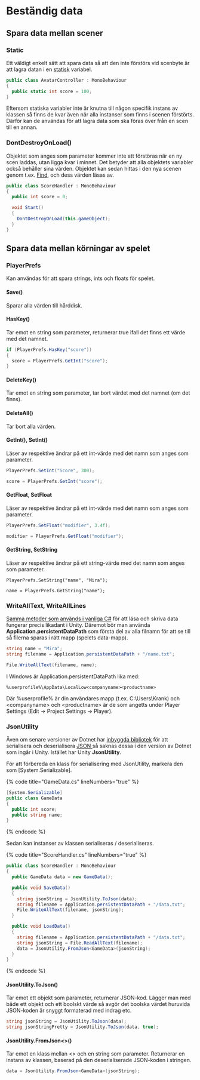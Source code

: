 # Beständig data

## Spara data mellan scener

### Static

Ett väldigt enkelt sätt att spara data så att den inte förstörs vid scenbyte är att lagra datan i en [statisk](http://localhost:5000/s/-MHmNgpRz-b16wpwGwZI-887967055/klasser-och-objektorientering/static) variabel.

```csharp
public class AvatarController : MonoBehaviour
{
  public static int score = 100;
}
```

Eftersom statiska variabler inte är knutna till någon specifik instans av klassen så finns de kvar även när alla instanser som finns i scenen förstörts. Därför kan de användas för att lagra data som ska föras över från en scen till en annan.

### DontDestroyOnLoad()

Objektet som anges som parameter kommer inte att förstöras när en ny scen laddas, utan ligga kvar i minnet. Det betyder att alla objektets variabler också behåller sina värden. Objektet kan sedan hittas i den nya scenen genom t.ex. [Find](hitta-spelobjekt.md#find), och dess värden läsas av.

```csharp
public class ScoreHandler : MonoBehaviour
{
  public int score = 0;

  void Start()
  {
    DontDestroyOnLoad(this.gameObject);
  }
}
```

## Spara data mellan körningar av spelet

### PlayerPrefs

Kan användas för att spara strings, ints och floats för spelet.

#### Save()

Sparar alla värden till hårddisk.

#### HasKey()

Tar emot en string som parameter, returnerar true ifall det finns ett värde med det namnet.

```csharp
if (PlayerPrefs.HasKey("score"))
{
  score = PlayerPrefs.GetInt("score");
}
```

#### DeleteKey()

Tar emot en string som parameter, tar bort värdet med det namnet (om det finns).

#### DeleteAll()

Tar bort alla värden.

#### GetInt(), SetInt()

Läser av respektive ändrar på ett int-värde med det namn som anges som parameter.

```csharp
PlayerPrefs.SetInt("Score", 300);

score = PlayerPrefs.GetInt("score");
```

#### GetFloat, SetFloat

Läser av respektive ändrar på ett int-värde med det namn som anges som parameter.

```csharp
PlayerPrefs.SetFloat("modifier", 3.4f);

modifier = PlayerPrefs.GetFloat("modifier");
```

#### GetString, SetString

Läser av respektive ändrar på ett string-värde med det namn som anges som parameter.

```
PlayerPrefs.SetString("name", "Mira");

name = PlayerPrefs.GetString("name");
```

### WriteAllText, WriteAllLines

[Samma metoder som används i vanliga C#](http://localhost:5000/s/-MHmNgpRz-b16wpwGwZI-887967055/filhantering/laesa-och-skriva) för att läsa och skriva data fungerar precis likadant i Unity. Däremot bör man använda **Application.persistentDataPath** som första del av alla filnamn för att se till så filerna sparas i rätt mapp (spelets data-mapp).

```csharp
string name = "Mira";
string filename = Application.persistentDataPath + "/name.txt";

File.WriteAllText(filename, name);
```

I Windows är Application.persistentDataPath lika med:

```
%userprofile%\AppData\LocalLow<companyname><productname>
```

Där %userprofile% är din användares mapp (t.ex. C:\Users\Krank) och \<companyname> och \<productname> är de som angetts under Player Settings (Edit → Project Settings → Player).

### JsonUtility

Även om senare versioner av Dotnet har [inbyggda bibliotek](http://localhost:5000/s/-MHmNgpRz-b16wpwGwZI-887967055/filhantering/serialisering-.../json-serialisering) för att serialisera och deserialisera [JSON ](http://localhost:5000/s/-MHmNgpRz-b16wpwGwZI-887967055/filhantering/filformat/json)så saknas dessa i den version av Dotnet som ingår i Unity. Istället har Unity **JsonUtility**.

För att förbereda en klass för serialisering med JsonUtility, markera den som \[System.Serializable].

{% code title="GameData.cs" lineNumbers="true" %}
```csharp
[System.Serializable]
public class GameData
{
  public int score;
  public string name;
}
```
{% endcode %}

Sedan kan instanser av klassen serialiseras / deserialiseras.

{% code title="ScoreHandler.cs" lineNumbers="true" %}
```csharp
public class ScoreHandler : MonoBehaviour
{
  public GameData data = new GameData();

  public void SaveData()
  {
    string jsonString = JsonUtility.ToJson(data);
    string filename = Application.persistentDataPath + "/data.txt";
    File.WriteAllText(filename, jsonString);
  }

  public void LoadData()
  {
    string filename = Application.persistentDataPath + "/data.txt";
    string jsonString = File.ReadAllText(filename);
    data = JsonUtility.FromJson<GameData>(jsonString);
  }
}
```
{% endcode %}

#### JsonUtility.ToJson()

Tar emot ett objekt som parameter, returnerar JSON-kod. Lägger man med både ett objekt och ett boolskt värde så avgör det boolska värdet huruvida JSON-koden är snyggt formaterad med indrag etc.

```csharp
string jsonString = JsonUtility.ToJson(data);
string jsonStringPretty = JsonUtility.ToJson(data, true);
```

#### JsonUtility.FromJson<>()

Tar emot en klass mellan <> och en string som parameter. Returnerar en instans av klassen, baserad på den deserialiserade JSON-koden i stringen.

```csharp
data = JsonUtility.FromJson<GameData>(jsonString);
```
